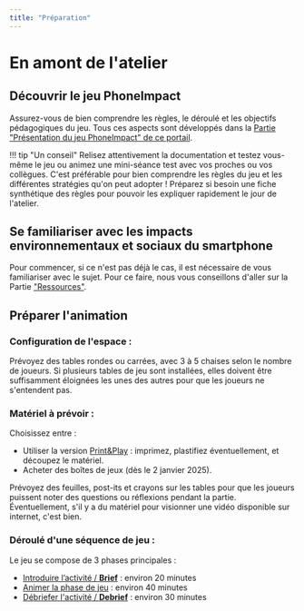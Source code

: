 ```yaml
---
title: "Préparation"
---
```

# En amont de l'atelier

## Découvrir le jeu PhoneImpact

Assurez-vous de bien comprendre les règles, le déroulé et les objectifs pédagogiques du jeu. Tous ces aspects sont développés dans la [Partie "Présentation du jeu PhoneImpact" de ce portail](../Jeu/Presentation.md).

!!! tip "Un conseil"
    Relisez attentivement la documentation et testez vous-même le jeu ou animez une mini-séance test avec vos proches ou vos collègues. C'est préférable pour bien comprendre les règles du jeu et les différentes stratégies qu'on peut adopter !
    Préparez si besoin une fiche synthétique des règles pour pouvoir les expliquer rapidement le jour de l'atelier.

## Se familiariser avec les impacts environnementaux et sociaux du smartphone
Pour commencer, si ce n'est pas déjà le cas, il est nécessaire de vous familiariser avec le sujet. Pour ce faire, nous vous conseillons d'aller sur la Partie ["Ressources"](../Ressources/Introduction.md).

## Préparer l'animation

### Configuration de l'espace :

Prévoyez des tables rondes ou carrées, avec 3 à 5 chaises selon le nombre de joueurs.
Si plusieurs tables de jeu sont installées, elles doivent être suffisamment éloignées les unes des autres pour que les joueurs ne s'entendent pas.

### Matériel à prévoir :

Choisissez entre :

- Utiliser la version  [Print&Play](../PrintAndPlay) : imprimez, plastifiez éventuellement, et découpez le matériel.
- Acheter des boîtes de jeux (dès le 2 janvier 2025).

Prévoyez des feuilles, post-its et crayons sur les tables pour que les joueurs puissent noter des questions ou réflexions pendant la partie.
Éventuellement, s'il y a du matériel pour visionner une vidéo disponible sur internet, c'est bien.

### Déroulé d'une séquence de jeu :

Le jeu se compose de 3 phases principales :

- [Introduire l’activité / **Brief**](Briefing.md) : environ 20 minutes
- [Animer la phase de jeu](PhaseDeJeu) : environ 40 minutes
- [Débriefer l'activité / **Debrief**](Debriefing.md) : environ 30 minutes

